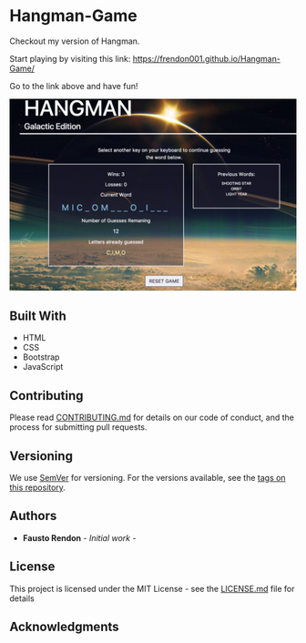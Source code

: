 # Hangman-Game

Checkout my version of Hangman. 

Start playing by visiting this link: https://frendon001.github.io/Hangman-Game/

Go to the link above and have fun!

![Home Page](assets/images/Hangman.png)


## Built With

*  HTML
*  CSS
*  Bootstrap
*  JavaScript

## Contributing

Please read [CONTRIBUTING.md](https://gist.github.com/PurpleBooth/b24679402957c63ec426) for details on our code of conduct, and the process for submitting pull requests.

## Versioning

We use [SemVer](http://semver.org/) for versioning. For the versions available, see the [tags on this repository](https://github.com/your/project/tags). 

## Authors

* **Fausto Rendon** - *Initial work* -


## License

This project is licensed under the MIT License - see the [LICENSE.md](LICENSE.md) file for details

## Acknowledgments

